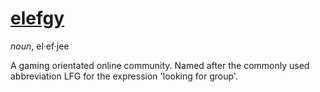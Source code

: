 # [elefgy](http://elefgy.com)
*noun*, el·ef·jee

A gaming orientated online community. Named after the commonly used abbreviation LFG for the expression 'looking for
group'.
